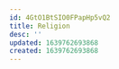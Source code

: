 ```yaml
---
id: 4GtO1BtSIO0FPapHp5vQ2
title: Religion
desc: ''
updated: 1639762693868
created: 1639762693868
---
```


